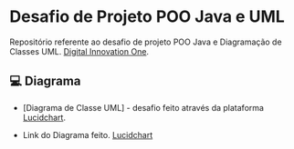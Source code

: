 # Desafio de Projeto POO Java e UML 

Repositório referente ao desafio de projeto POO Java e Diagramação de Classes UML. [Digital Innovation One](https://www.dio.me/).

## 💻 Diagrama 

- [Diagrama de Classe UML] - desafio feito através da plataforma [Lucidchart](https://www.lucidchart.com/pages/pt).

- Link do Diagrama feito. [Lucidchart](https://lucid.app/lucidchart/2049bfae-cde2-4a67-8ac7-48f7b9707bfe/edit?invitationId=inv_100d13b2-1b75-429c-af6c-21e0d093fd3a&page=0_0#)

